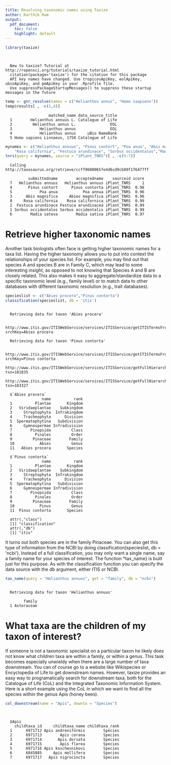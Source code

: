 ```yaml
---
title: Resolving taxonomic names using Taxize
author: Karthik Ram
output:
  pdf_document:
    toc: false
    highlight: default
---  
```






```r
library(taxize)
```

```
  
  
  New to taxize? Tutorial at http://ropensci.org/tutorials/taxize_tutorial.html 
  citation(package='taxize') for the citation for this package 
  API key names have changed. Use tropicosApiKey, eolApiKey, ubioApiKey, and pmApiKey in your .Rprofile file. 
  Use suppressPackageStartupMessages() to suppress these startup messages in the future
```

```r
temp <- gnr_resolve(names = c("Helianthos annus", "Homo saapiens"))
temp$results[ , -c(1,4)]
```

```
                   matched_name data_source_title
  1        Helianthus annuus L. Catalogue of Life
  2         Helianthus annus L.               EOL
  3            Helianthus annus               EOL
  4            Helianthus annus     uBio NameBank
  5 Homo sapiens Linnaeus, 1758 Catalogue of Life
```



```r
mynames <- c("Helianthus annuus", "Pinus contort", "Poa anua", "Abis magnifica",
    "Rosa california", "Festuca arundinace", "Sorbus occidentalos","Madia sateva")
tnrs(query = mynames, source = "iPlant_TNRS")[ , -c(5:7)]
```

```
  Calling http://taxosaurus.org/retrieve/ccff9600065fe4d6cd9cb89f1f6477ff
```

```
          submittedname        acceptedname    sourceid score
  7   Helianthus annuus   Helianthus annuus iPlant_TNRS     1
  4       Pinus contort      Pinus contorta iPlant_TNRS  0.98
  5            Poa anua           Poa annua iPlant_TNRS  0.96
  3      Abis magnifica     Abies magnifica iPlant_TNRS  0.96
  8     Rosa california    Rosa californica iPlant_TNRS  0.99
  2  Festuca arundinace Festuca arundinacea iPlant_TNRS  0.99
  1 Sorbus occidentalos Sorbus occidentalis iPlant_TNRS  0.99
  6        Madia sateva        Madia sativa iPlant_TNRS  0.97
```

# Retrieve higher taxonomic names

Another task biologists often face is getting higher taxonomic names for a taxa list. Having the higher taxonomy allows you to put into context the relationships of your species list. For example, you may find out that species A and species B are in Family C, which may lead to some interesting insight, as opposed to not knowing that Species A and B are closely related. This also makes it easy to aggregate/standardize data to a specific taxonomic level (e.g., family level) or to match data to other databases with different taxonomic resolution (e.g., trait databases).


```r
specieslist <- c("Abies procera","Pinus contorta")
classification(specieslist, db = 'itis')
```

```
  
  Retrieving data for taxon 'Abies procera'
  
  http://www.itis.gov/ITISWebService/services/ITISService/getITISTermsFromScientificName?srchKey=Abies procera
  
  Retrieving data for taxon 'Pinus contorta'
  
  http://www.itis.gov/ITISWebService/services/ITISService/getITISTermsFromScientificName?srchKey=Pinus contorta
  http://www.itis.gov/ITISWebService/services/ITISService/getFullHierarchyFromTSN?tsn=181835
  http://www.itis.gov/ITISWebService/services/ITISService/getFullHierarchyFromTSN?tsn=183327
```

```
  $`Abies procera`
                name          rank
  1          Plantae       Kingdom
  2   Viridaeplantae    Subkingdom
  3     Streptophyta  Infrakingdom
  4     Tracheophyta      Division
  5  Spermatophytina   Subdivision
  6     Gymnospermae Infradivision
  7        Pinopsida         Class
  8          Pinales         Order
  9         Pinaceae        Family
  10           Abies         Genus
  11   Abies procera       Species
  
  $`Pinus contorta`
                name          rank
  1          Plantae       Kingdom
  2   Viridaeplantae    Subkingdom
  3     Streptophyta  Infrakingdom
  4     Tracheophyta      Division
  5  Spermatophytina   Subdivision
  6     Gymnospermae Infradivision
  7        Pinopsida         Class
  8          Pinales         Order
  9         Pinaceae        Family
  10           Pinus         Genus
  11  Pinus contorta       Species
  
  attr(,"class")
  [1] "classification"
  attr(,"db")
  [1] "itis"
```

It turns out both species are in the family Pinaceae. You can also get this type of information from the NCBI by doing classification(specieslist, db = 'ncbi').
Instead of a full classification, you may only want a single name, say a family name for your species of interest. The function *tax_name} is built just for this purpose. As with the classification function you can specify the data source with the db argument, either ITIS or NCBI.


```r
tax_name(query = "Helianthus annuus", get = "family", db = "ncbi")
```

```
  
  Retrieving data for taxon 'Helianthus annuus'
```

```
        family
  1 Asteraceae
```


# What taxa are the children of my taxon of interest?

If someone is not a taxonomic specialist on a particular taxon he likely does not know what children taxa are within a family, or within a genus. This task becomes especially unwieldy when there are a large number of taxa downstream. You can of course go to a website like Wikispecies or Encyclopedia of Life to get downstream names. However, taxize provides an easy way to programatically search for downstream taxa, both for the Catalogue of Life (CoL) and the Integrated Taxonomic Information System. Here is a short example using the CoL in which we want to find all the species within the genus Apis (honey bees).


```r
col_downstream(name = "Apis", downto = "Species")
```

```
  
```

```
  $Apis
    childtaxa_id     childtaxa_name childtaxa_rank
  1      6971712 Apis andreniformis        Species
  2      6971713        Apis cerana        Species
  3      6971714       Apis dorsata        Species
  4      6971715        Apis florea        Species
  5      6971716 Apis koschevnikovi        Species
  6      6845885     Apis mellifera        Species
  7      6971717   Apis nigrocincta        Species
```
